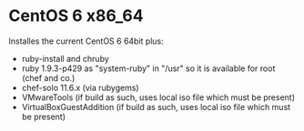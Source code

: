 # CentOS 6 x86_64

Installes the current CentOS 6 64bit plus:

* ruby-install and chruby
* ruby 1.9.3-p429 as "system-ruby" in "/usr" so it is available for root (chef and co.)
* chef-solo 11.6.x (via rubygems)
* VMwareTools (if build as such, uses local iso file which must be present)
* VirtualBoxGuestAddition (if build as such, uses local iso file which must be present)

